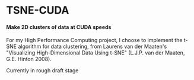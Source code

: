 # TSNE-CUDA
#### Make 2D clusters of data at CUDA speeds

For my High Performance Computing project, I choose to implement the t-SNE algorithm for data clustering, from Laurens van der Maaten's "Visualizing High-Dimensional Data Using t-SNE" (L.J.P. van der Maaten, G.E. Hinton 2008). 

Currently in rough draft stage
